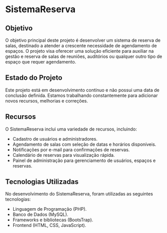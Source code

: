 # SistemaReserva

## Objetivo

O objetivo principal deste projeto é desenvolver um sistema de reserva de salas, destinado a atender a crescente necessidade de agendamento de espaços. O projeto visa oferecer uma solução eficiente para auxiliar na gestão e reserva de salas de reuniões, auditórios ou qualquer outro tipo de espaço que requer agendamento.

## Estado do Projeto

Este projeto está em desenvolvimento contínuo e não possui uma data de conclusão definida. Estamos trabalhando constantemente para adicionar novos recursos, melhorias e correções.

## Recursos

O SistemaReserva inclui uma variedade de recursos, incluindo:

- Cadastro de usuários e administradores.
- Agendamento de salas com seleção de datas e horários disponíveis.
- Notificações por e-mail para confirmações de reservas.
- Calendário de reservas para visualização rápida.
- Painel de administração para gerenciamento de usuários, espaços e reservas.

## Tecnologias Utilizadas

No desenvolvimento do SistemaReserva, foram utilizadas as seguintes tecnologias:

- Linguagem de Programação (PHP).
- Banco de Dados (MySQL).
- Frameworks e bibliotecas (BootsTrap).
- Frontend (HTML, CSS, JavaScript).

